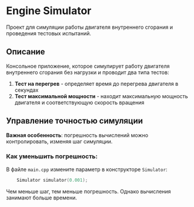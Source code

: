 # Engine Simulator

Проект для симуляции работы двигателя внутреннего сгорания и проведения тестовых испытаний.

## Описание

Консольное приложение, которое симулирует работу двигателя внутреннего сгорания без нагрузки и проводит два типа тестов:

1. **Тест на перегрев** - определяет время до перегрева двигателя в секундах
2. **Тест максимальной мощности** - находит максимальную мощность двигателя и соответствующую скорость вращения


## Управление точностью симуляции

**Важная особенность**: погрешность вычислений можно контролировать, изменяя шаг симуляции.

### Как уменьшить погрешность:

В файле `main.cpp` измените параметр в конструкторе `Simulator`:

```cpp
    Simulator simulator(0.001);
```

Чем меньше шаг, тем меньше погрешность. Однако вычисления занимают больше времени.